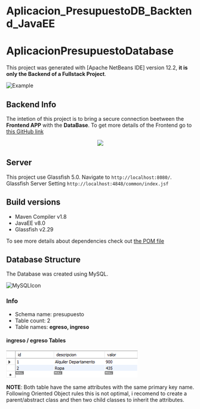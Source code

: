 # Aplicacion_PresupuestoDB_Backtend_JavaEE

# AplicacionPresupuestoDatabase

This project was generated with [Apache NetBeans IDE] version 12.2, **it is only the Backend of a Fullstack Project**.

![Example](https://github.com/Nicko25/Aplicacion_PresupuestoDB_Frontend_Angular/blob/master/src/assets/example.png?raw=true "Title")


## Backend Info
The intetion of this project is to bring a secure connection beetween the **Frontend APP** with the **DataBase**. To get more details of the Frontend go to [this GitHub link](https://github.com/Nicko25/Aplicacion_PresupuestoDB_Frontend_Angular)

<p align="center">
  <img src="https://github.com/Nicko25/Aplicacion_PresupuestoDB_Frontend_Angular/blob/master/src/assets/angular-icon-mini.png" />
</p>

## Server

This project use Glassfish 5.0. Navigate to `http://localhost:8080/`. Glassfish Server Setting `http://localhost:4848/common/index.jsf`

## Build versions

- Maven Compiler v1.8
- JavaEE v8.0
- Glassfish v2.29

To see more details about dependencies check out [the POM file](https://github.com/Nicko25/Aplicacion_PresupuestoDB_Backtend_JavaEE/blob/master/pom.xml)

## Database Structure

The Database was created using MySQL.

![MySQLIcon](https://github.com/Nicko25/Aplicacion_PresupuestoDB_Frontend_Angular/blob/master/src/assets/mysql-icon-mini.png)

### Info
- Schema name: presupuesto
- Table count: 2
- Table names: **egreso, ingreso**

#### ingreso / egreso Tables

![ExampleTable](https://github.com/Nicko25/Aplicacion_PresupuestoDB_Backtend_JavaEE/blob/master/src/main/resources/META-INF/table-example.png)

**NOTE**: Both table have the same attributes with the same primary key name. Following Oriented Object rules this is not optimal, i recomend to create a parent/abstract class and then two child classes to inherit the attributes.



